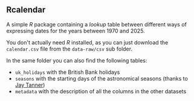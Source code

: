 ## Rcalendar

A simple $R$ package containing a *lookup* table between different ways of expressing dates for the years between 1970 and 2025.

You don't actually need $R$ installed, as you can just download the `calendar.csv` file from the `data-raw/csv` sub folder.

In the same folder you can also find the following tables: 
- `uk_holidays` with the British Bank holidays 
- `seasons` with the starting days of the astronomical seasons (thanks to [Jay Tanner](https://neoprogrammics.com/equinoxes_and_solstices/Equinoxes_and_Solstices_Calculator.php)) 
- `metadata` with the description of all the columns in the other datasets
